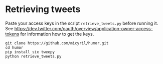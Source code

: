 # Retrieving tweets
Paste your access keys in the script `retrieve_tweets.py` before running it. See 
https://dev.twitter.com/oauth/overview/application-owner-access-tokens for 
information how to get the keys.
```
git clone https://github.com/micyril/humor.git
cd humor
pip install six tweepy
python retrieve_tweets.py
```
